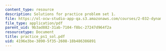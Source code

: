 ```yaml
---
content_type: resource
description: Solutions for practice problem set 1.
file: https://ol-ocw-studio-app-qa.s3.amazonaws.com/courses/2-032-dynamics-fall-2004/4196e3be38905f35260818b486386891_practice_ps1_sol.pdf
file_type: application/pdf
parent_uid: 9b3ad882-31ab-7104-f8bc-27247d964f2a
resourcetype: Document
title: practice_ps1_sol.pdf
uid: 4196e3be-3890-5f35-2608-18b486386891
---
```

